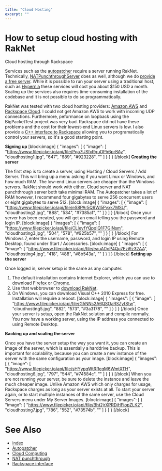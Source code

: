 ```yaml
---
title: "Cloud Hosting"
excerpt: ""
---
```

# How to setup cloud hosting with RakNet

<span class="RakNetBlueHeader">Cloud hosting through Rackspace</span>

Services such as the [autopatcher](autopatcher.html) require a server running RakNet. Technically, [NATPunchthroughServer](natpunchthrough.html) does as well, although we do [provide a free server](http://www.jenkinssoftware.com/forum/index.php?topic=5006.0). While it is possible to run your server using a traditional host, such as [Hypernia](http://www.hypernia.com/) these services will cost you about $150 USD a month. Scaling up the services also requires time-consuming installation of the codebase and it is not possible to do so programmatically.

RakNet was tested with two cloud hosting providers: [Amazon AWS](http://aws.amazon.com/) and [Rackspace Cloud](http://www.rackspace.com/cloud/). I could not get Amazon AWS to work with incoming UDP connections. Furthermore, peformance on loopback using the BigPacketTest project was very bad. Rackspace did not have these problems and the cost for their lowest-end Linux servers is low. I also provide a [C++ interface to Rackspace](rackspaceinterface.html) allowing you to programatically control your servers, so it's a good starting point.

**Signing up**
[block:image]
{
  "images": [
    {
      "image": [
        "https://www.filepicker.io/api/file/Pqa7USfxRguOPh6prBAy",
        "cloudhosting1.jpg",
        "647",
        "689",
        "#923228",
        ""
      ]
    }
  ]
}
[/block]
**Creating the server**

The first step is to create a server, using Hosting / Cloud Servers / Add Server. This will bring up a menu asking if you want Linux or Windows, and how much RAM. The low-end Linux servers are cheaper than the Windows servers. RakNet should work with either. Cloud server and NAT punchthrough server both take minimal RAM. The Autopatcher takes a lot of RAM however, I recommend four gigabytes to serve 256 concurrent users or eight gigabytes to serve 512.
[block:image]
{
  "images": [
    {
      "image": [
        "https://www.filepicker.io/api/file/eS8PAr5Q6Wl5Pvxk7MSU",
        "cloudhosting2.jpg",
        "888",
        "534",
        "#7385a1",
        ""
      ]
    }
  ]
}
[/block]
Once your server has been created, you will get an email telling you the password and login IP.
[block:image]
{
  "images": [
    {
      "image": [
        "https://www.filepicker.io/api/file/CLlevfYQpqIQ1F7GINsm",
        "cloudhosting3.jpg",
        "504",
        "578",
        "#925b57",
        ""
      ]
    }
  ]
}
[/block]
For Windows 7, enter the username, password, and login IP using Remote Desktop, found under Start / Accessories.
[block:image]
{
  "images": [
    {
      "image": [
        "https://www.filepicker.io/api/file/eauADoP4Qu7Ezi9z32AA",
        "cloudhosting4.jpg",
        "418",
        "488",
        "#8b543a",
        ""
      ]
    }
  ]
}
[/block]
**Setting up the server**

Once logged in, server setup is the same as any computer.

1.  The default installation contains Internet Explorer, which you can use to download [Firefox](http://www.mozilla.com/en-US/firefox/) or [Chrome](http://www.google.com/chrome).
2.  Use that webbrowser to [download RakNet](http://www.jenkinssoftware.com/download.html).
3.  On Windows, you can download Visual C++ 2010 Express for free. Installation will require a reboot.
[block:image]
{
  "images": [
    {
      "image": [
        "https://www.filepicker.io/api/file/G5NNs2A6QSOaRSZytStw",
        "cloudhosting5.jpg",
        "882",
        "573",
        "#3a3178",
        ""
      ]
    }
  ]
}
[/block]
Once your server is setup, open the RakNet solution and compile normally. You now have a working server, using the IP address you connected to using Remote Desktop.

**Backing up and scaling the server**

Once you have the server setup the way you want it, you can create an image of the server, which is essentially a harddrive backup. This is important for scalability, because you can create a new instance of the server with the same configuration as your image.
[block:image]
{
  "images": [
    {
      "image": [
        "https://www.filepicker.io/api/file/sHYypqWtRReqM6WmtXTH",
        "cloudhosting6.jpg",
        "797",
        "544",
        "#74584c",
        ""
      ]
    }
  ]
}
[/block]
When you are not running your server, be sure to delete the instance and leave the much cheaper image. Unlike Amazon AWS which only charges for usage, Rackspace charges as long as your server exists at all. To start your server again, or to start multiple instances of the same server, use the Cloud Servers menu under My Server Images.
[block:image]
{
  "images": [
    {
      "image": [
        "https://www.filepicker.io/api/file/Bht2jrXPRDiHFiopZLK2",
        "cloudhosting7.jpg",
        "786",
        "552",
        "#73574b",
        ""
      ]
    }
  ]
}
[/block]
# See Also 

* [Index](index.html) 
* [Autopatcher](autopatcher.html) 
* [Cloud Computing](cloudcomputing.html) 
* [NAT punchthrough](natpunchthrough.html) 
* [Rackspace interface](rackspaceinterface.html)